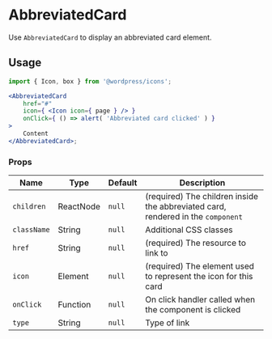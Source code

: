 # AbbreviatedCard

Use `AbbreviatedCard` to display an abbreviated card element.

## Usage

```jsx
import { Icon, box } from '@wordpress/icons';

<AbbreviatedCard
	href="#"
	icon={ <Icon icon={ page } /> }
	onClick={ () => alert( 'Abbreviated card clicked' ) }
>
	Content
</AbbreviatedCard>;
```

### Props

| Name        | Type      | Default | Description                                                                      |
| ----------- | --------- | ------- | -------------------------------------------------------------------------------- |
| `children`  | ReactNode | `null`  | (required) The children inside the abbreviated card, rendered in the `component` |
| `className` | String    | `null`  | Additional CSS classes                                                           |
| `href`      | String    | `null`  | (required) The resource to link to                                               |
| `icon`      | Element   | `null`  | (required) The element used to represent the icon for this card                  |
| `onClick`   | Function  | `null`  | On click handler called when the component is clicked                            |
| `type`      | String    | `null`  | Type of link                                                                     |
